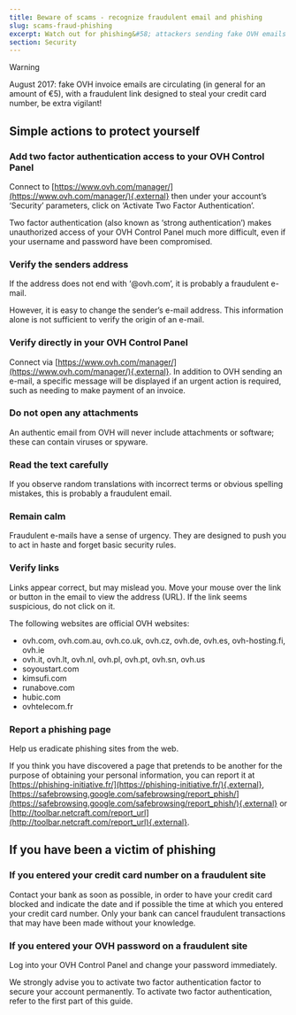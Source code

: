 ```yaml
---
title: Beware of scams - recognize fraudulent email and phishing
slug: scams-fraud-phishing
excerpt: Watch out for phishing&#58; attackers sending fake OVH emails for fraudulent purposes. Here's how to recognize a fake email.
section: Security
---
```




> [!warning]
>
> August 2017: fake OVH invoice emails are circulating (in general for an amount of €5), with a fraudulent link designed to steal your credit card number, be extra vigilant!
> 


## Simple actions to protect yourself

### Add two factor authentication access to your OVH Control Panel
Connect to [https://www.ovh.com/manager/](https://www.ovh.com/manager/){.external} then under your account’s ‘Security’ parameters, click on ‘Activate Two Factor Authentication’.

Two factor authentication (also known as ‘strong authentication’) makes unauthorized access of your OVH Control Panel much more difficult, even if your username and password have been compromised.


### Verify the senders address
If the address does not end with ‘@ovh.com’, it is probably a fraudulent e-mail.

However, it is easy to change the sender’s e-mail address. This information alone is not sufficient to verify the origin of an e-mail.


### Verify directly in your OVH Control Panel
Connect via [https://www.ovh.com/manager/](https://www.ovh.com/manager/){.external}. In addition to OVH sending an e-mail, a specific message will be displayed if an urgent action is required, such as needing to make payment of an invoice.


### Do not open any attachments
An authentic email from OVH will never include attachments or software; these can contain viruses or spyware.


### Read the text carefully
If you observe random translations with incorrect terms or obvious spelling mistakes, this is probably a fraudulent email.


### Remain calm
Fraudulent e-mails have a sense of urgency. They are designed to push you to act in haste and forget basic security rules.


### Verify links
Links appear correct, but may mislead you. Move your mouse over the link or button in the email to view the address (URL). If the link seems suspicious, do not click on it.

The following websites are official OVH websites:

- ovh.com, ovh.com.au, ovh.co.uk, ovh.cz, ovh.de, ovh.es, ovh-hosting.fi, ovh.ie
- ovh.it, ovh.lt, ovh.nl, ovh.pl, ovh.pt, ovh.sn, ovh.us
- soyoustart.com
- kimsufi.com
- runabove.com
- hubic.com
- ovhtelecom.fr


### Report a phishing page
Help us eradicate phishing sites from the web.

If you think you have discovered a page that pretends to be another for the purpose of obtaining your personal information, you can report it at [https://phishing-initiative.fr/](https://phishing-initiative.fr/){.external}, [https://safebrowsing.google.com/safebrowsing/report_phish/](https://safebrowsing.google.com/safebrowsing/report_phish/){.external} or [http://toolbar.netcraft.com/report_url](http://toolbar.netcraft.com/report_url){.external}.


## If you have been a victim of phishing

### If you entered your credit card number on a fraudulent site
Contact your bank as soon as possible, in order to have  your credit card blocked and indicate the date and if possible the time at which you entered your credit card number. Only your bank can cancel fraudulent transactions that may have been made without your knowledge.


### If you entered your OVH password on a fraudulent site
Log into your OVH Control Panel and change your password immediately.

We strongly advise you to activate two factor authentication factor to secure your account permanently. To activate two factor authentication, refer to the first part of this guide.
